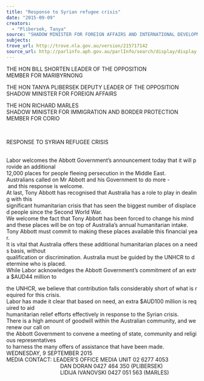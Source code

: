 ```yaml
---
title: "Response to Syrian refugee crisis"
date: "2015-09-09"
creators:
  - "Plibersek, Tanya"
source: "SHADOW MINISTER FOR FOREIGN AFFAIRS AND INTERNATIONAL DEVELOPMENT"
subjects:
trove_url: http://trove.nla.gov.au/version/215717142
source_url: http://parlinfo.aph.gov.au/parlInfo/search/display/display.w3p;query=Id%3A%22media/pressrel/4064465%22
---
```


 THE HON BILL SHORTEN LEADER OF THE OPPOSITION MEMBER FOR MARIBYRNONG  

 THE HON TANYA PLIBERSEK DEPUTY LEADER OF THE OPPOSITION SHADOW MINISTER FOR FOREIGN AFFAIRS

 THE HON RICHARD MARLES SHADOW MINISTER FOR IMMIGRATION AND BORDER PROTECTION MEMBER FOR CORIO

    

 RESPONSE TO SYRIAN REFUGEE CRISIS

   Labor welcomes the Abbott Government’s announcement today that it will provide an additional 12,000 places for people fleeing persecution in the Middle East.   Australians called on Mr Abbott and his Government to do more - and this response is welcome.   At last, Tony Abbott has recognised that Australia has a role to play in dealing with this significant humanitarian crisis that has seen the biggest number of displaced people since the Second World War.   We welcome the fact that Tony Abbott has been forced to change his mind and these places will be on top of Australia’s annual humanitarian intake.   Tony Abbott must commit to making these places available this financial year.   It is vital that Australia offers these additional humanitarian places on a needs basis, without qualification or discrimination. Australia must be guided by the UNHCR to determine who is placed.   While Labor acknowledges the Abbott Government’s commitment of an extra $AUD44 million to

 the UNHCR, we believe that contribution falls considerably short of what is required for this crisis.   Labor has made it clear that based on need, an extra $AUD100 million is required to aid humanitarian relief efforts effectively in response to the Syrian crisis.   There is a high amount of goodwill within the Australian community, and we renew our call on the Abbott Government to convene a meeting of state, community and religious representatives to harness the many offers of assistance that have been made.   WEDNESDAY, 9 SEPTEMBER 2015   MEDIA CONTACT: LEADER’S OFFICE MEDIA UNIT 02 6277 4053                                     DAN DORAN 0427 464 350 (PLIBERSEK)                                      LIDIJA IVANOVSKI 0427 051 563 (MARLES)

